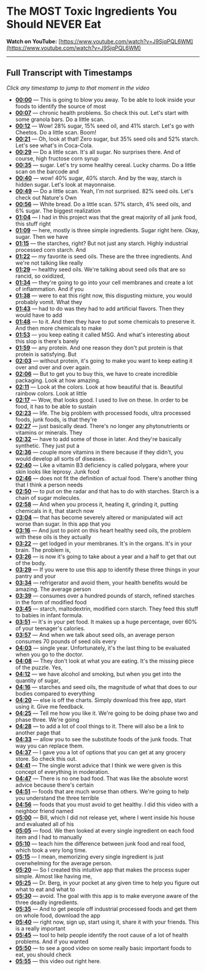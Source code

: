 # The MOST Toxic Ingredients You Should NEVER Eat

**Watch on YouTube:** [https://www.youtube.com/watch?v=J9SjqPQL6WM](https://www.youtube.com/watch?v=J9SjqPQL6WM)

---

## Full Transcript with Timestamps

*Click any timestamp to jump to that moment in the video*

- **[00:00](https://www.youtube.com/watch?v=J9SjqPQL6WM&t=0s)** — This is going to blow you away. To be able to look inside your foods to identify the source of most
- **[00:07](https://www.youtube.com/watch?v=J9SjqPQL6WM&t=7s)** — chronic health problems. So check this out. Let's start with some granola bars. Do a little scan.
- **[00:12](https://www.youtube.com/watch?v=J9SjqPQL6WM&t=12s)** — Wow! 28% sugar, 15% seed oil, and 41% starch. Let's go with Cheetos. Do a little scan. Boom!
- **[00:21](https://www.youtube.com/watch?v=J9SjqPQL6WM&t=21s)** — Oh, look at that! Zero sugar, but 35% seed oils and 52% starch. Let's see what's in Coca-Cola.
- **[00:29](https://www.youtube.com/watch?v=J9SjqPQL6WM&t=29s)** — Do a little scan. It's all sugar. No surprises there. And of course, high fructose corn syrup
- **[00:35](https://www.youtube.com/watch?v=J9SjqPQL6WM&t=35s)** — sugar. Let's try some healthy cereal. Lucky charms. Do a little scan on the barcode and
- **[00:40](https://www.youtube.com/watch?v=J9SjqPQL6WM&t=40s)** — wow! 40% sugar, 40% starch. And by the way, starch is hidden sugar. Let's look at mayonnaise.
- **[00:49](https://www.youtube.com/watch?v=J9SjqPQL6WM&t=49s)** — Do a little scan. Yeah, I'm not surprised. 82% seed oils. Let's check out Nature's Own
- **[00:56](https://www.youtube.com/watch?v=J9SjqPQL6WM&t=56s)** — White bread. Do a little scan. 57% starch, 4% seed oils, and 6% sugar. The biggest realization
- **[01:04](https://www.youtube.com/watch?v=J9SjqPQL6WM&t=64s)** — I had in this project was that the great majority of all junk food, this stuff right
- **[01:09](https://www.youtube.com/watch?v=J9SjqPQL6WM&t=69s)** — here, mostly is three simple ingredients. Sugar right here. Okay, sugar. Then we have
- **[01:15](https://www.youtube.com/watch?v=J9SjqPQL6WM&t=75s)** — the starches, right? But not just any starch. Highly industrial processed corn starch. And
- **[01:22](https://www.youtube.com/watch?v=J9SjqPQL6WM&t=82s)** — my favorite is seed oils. These are the three ingredients. And we're not talking like really
- **[01:29](https://www.youtube.com/watch?v=J9SjqPQL6WM&t=89s)** — healthy seed oils. We're talking about seed oils that are so rancid, so oxidized,
- **[01:34](https://www.youtube.com/watch?v=J9SjqPQL6WM&t=94s)** — they're going to go into your cell membranes and create a lot of inflammation. And if you
- **[01:38](https://www.youtube.com/watch?v=J9SjqPQL6WM&t=98s)** — were to eat this right now, this disgusting mixture, you would probably vomit. What they
- **[01:43](https://www.youtube.com/watch?v=J9SjqPQL6WM&t=103s)** — had to do was they had to add artificial flavors. Then they would have to add
- **[01:48](https://www.youtube.com/watch?v=J9SjqPQL6WM&t=108s)** — to it. And then they have to put some chemicals to preserve it. And then more chemicals to make
- **[01:53](https://www.youtube.com/watch?v=J9SjqPQL6WM&t=113s)** — you keep eating it called MSG. And what's interesting about this slop is there's barely
- **[01:59](https://www.youtube.com/watch?v=J9SjqPQL6WM&t=119s)** — any protein. And one reason they don't put protein is that protein is satisfying. But
- **[02:03](https://www.youtube.com/watch?v=J9SjqPQL6WM&t=123s)** — without protein, it's going to make you want to keep eating it over and over and over again.
- **[02:06](https://www.youtube.com/watch?v=J9SjqPQL6WM&t=126s)** — But to get you to buy this, we have to create incredible packaging. Look at how amazing.
- **[02:11](https://www.youtube.com/watch?v=J9SjqPQL6WM&t=131s)** — Look at the colors. Look at how beautiful that is. Beautiful rainbow colors. Look at little
- **[02:17](https://www.youtube.com/watch?v=J9SjqPQL6WM&t=137s)** — Wow, that looks good. I used to live on these. In order to be food, it has to be able to sustain
- **[02:23](https://www.youtube.com/watch?v=J9SjqPQL6WM&t=143s)** — life. The big problem with processed foods, ultra processed foods, junk foods, is that they're
- **[02:27](https://www.youtube.com/watch?v=J9SjqPQL6WM&t=147s)** — just basically dead. There's no longer any phytonutrients or vitamins or minerals. They
- **[02:32](https://www.youtube.com/watch?v=J9SjqPQL6WM&t=152s)** — have to add some of those in later. And they're basically synthetic. They just put a
- **[02:36](https://www.youtube.com/watch?v=J9SjqPQL6WM&t=156s)** — couple more vitamins in there because if they didn't, you would develop all sorts of diseases.
- **[02:40](https://www.youtube.com/watch?v=J9SjqPQL6WM&t=160s)** — Like a vitamin B3 deficiency is called polygara, where your skin looks like leprosy. Junk food
- **[02:46](https://www.youtube.com/watch?v=J9SjqPQL6WM&t=166s)** — does not fit the definition of actual food. There's another thing that I think a person needs
- **[02:50](https://www.youtube.com/watch?v=J9SjqPQL6WM&t=170s)** — to put on the radar and that has to do with starches. Starch is a chain of sugar molecules.
- **[02:58](https://www.youtube.com/watch?v=J9SjqPQL6WM&t=178s)** — And when you process it, heating it, grinding it, putting chemicals in it, that starch now
- **[03:04](https://www.youtube.com/watch?v=J9SjqPQL6WM&t=184s)** — that has become severely altered or manipulated will act worse than sugar. In this app that you
- **[03:16](https://www.youtube.com/watch?v=J9SjqPQL6WM&t=196s)** — And just to point on this heart healthy seed oils, the problem with these oils is they actually
- **[03:22](https://www.youtube.com/watch?v=J9SjqPQL6WM&t=202s)** — get lodged in your membranes. It's in the organs. It's in your brain. The problem is,
- **[03:26](https://www.youtube.com/watch?v=J9SjqPQL6WM&t=206s)** — is now it's going to take about a year and a half to get that out of the body.
- **[03:29](https://www.youtube.com/watch?v=J9SjqPQL6WM&t=209s)** — If you were to use this app to identify these three things in your pantry and your
- **[03:34](https://www.youtube.com/watch?v=J9SjqPQL6WM&t=214s)** — refrigerator and avoid them, your health benefits would be amazing. The average person
- **[03:39](https://www.youtube.com/watch?v=J9SjqPQL6WM&t=219s)** — consumes over a hundred pounds of starch, refined starches in the form of modified food
- **[03:45](https://www.youtube.com/watch?v=J9SjqPQL6WM&t=225s)** — starch, maltodextrin, modified corn starch. They feed this stuff to babies in infant formula.
- **[03:51](https://www.youtube.com/watch?v=J9SjqPQL6WM&t=231s)** — It's in your pet food. It makes up a huge percentage, over 60% of your teenager's calories.
- **[03:57](https://www.youtube.com/watch?v=J9SjqPQL6WM&t=237s)** — And when we talk about seed oils, an average person consumes 70 pounds of seed oils every
- **[04:03](https://www.youtube.com/watch?v=J9SjqPQL6WM&t=243s)** — single year. Unfortunately, it's the last thing to be evaluated when you go to the doctor.
- **[04:08](https://www.youtube.com/watch?v=J9SjqPQL6WM&t=248s)** — They don't look at what you are eating. It's the missing piece of the puzzle. Yes,
- **[04:12](https://www.youtube.com/watch?v=J9SjqPQL6WM&t=252s)** — we have alcohol and smoking, but when you get into the quantity of sugar,
- **[04:16](https://www.youtube.com/watch?v=J9SjqPQL6WM&t=256s)** — starches and seed oils, the magnitude of what that does to our bodies compared to everything
- **[04:20](https://www.youtube.com/watch?v=J9SjqPQL6WM&t=260s)** — else is off the charts. Simply download this free app, start using it. Give me feedback.
- **[04:25](https://www.youtube.com/watch?v=J9SjqPQL6WM&t=265s)** — Tell me how you like it. We're going to be doing phase two and phase three. We're going
- **[04:28](https://www.youtube.com/watch?v=J9SjqPQL6WM&t=268s)** — to add a lot of cool things to it. There will also be a link to another page that
- **[04:33](https://www.youtube.com/watch?v=J9SjqPQL6WM&t=273s)** — allow you to see the substitute foods of the junk foods. That way you can replace them.
- **[04:37](https://www.youtube.com/watch?v=J9SjqPQL6WM&t=277s)** — I gave you a lot of options that you can get at any grocery store. So check this out.
- **[04:41](https://www.youtube.com/watch?v=J9SjqPQL6WM&t=281s)** — The single worst advice that I think we were given is this concept of everything in moderation.
- **[04:47](https://www.youtube.com/watch?v=J9SjqPQL6WM&t=287s)** — There is no one bad food. That was like the absolute worst advice because there's certain
- **[04:51](https://www.youtube.com/watch?v=J9SjqPQL6WM&t=291s)** — foods that are much worse than others. We're going to help you understand the three terrible
- **[04:56](https://www.youtube.com/watch?v=J9SjqPQL6WM&t=296s)** — foods that you must avoid to get healthy. I did this video with a neighbor friend named
- **[05:00](https://www.youtube.com/watch?v=J9SjqPQL6WM&t=300s)** — Bill, which I did not release yet, where I went inside his house and evaluated all of his
- **[05:05](https://www.youtube.com/watch?v=J9SjqPQL6WM&t=305s)** — food. We then looked at every single ingredient on each food item and I had to manually
- **[05:10](https://www.youtube.com/watch?v=J9SjqPQL6WM&t=310s)** — teach him the difference between junk food and real food, which took a very long time.
- **[05:15](https://www.youtube.com/watch?v=J9SjqPQL6WM&t=315s)** — I mean, memorizing every single ingredient is just overwhelming for the average person.
- **[05:20](https://www.youtube.com/watch?v=J9SjqPQL6WM&t=320s)** — So I created this intuitive app that makes the process super simple. Almost like having me,
- **[05:25](https://www.youtube.com/watch?v=J9SjqPQL6WM&t=325s)** — Dr. Berg, in your pocket at any given time to help you figure out what to eat and what to
- **[05:30](https://www.youtube.com/watch?v=J9SjqPQL6WM&t=330s)** — avoid. The goal with this app is to make everyone aware of the three deadly ingredients.
- **[05:35](https://www.youtube.com/watch?v=J9SjqPQL6WM&t=335s)** — And to get people off industrial processed foods and get them on whole food, download the app
- **[05:40](https://www.youtube.com/watch?v=J9SjqPQL6WM&t=340s)** — right now, sign up, start using it, share it with your friends. This is a really important
- **[05:45](https://www.youtube.com/watch?v=J9SjqPQL6WM&t=345s)** — tool to help people identify the root cause of a lot of health problems. And if you wanted
- **[05:50](https://www.youtube.com/watch?v=J9SjqPQL6WM&t=350s)** — to see a good video on some really basic important foods to eat, you should check
- **[05:55](https://www.youtube.com/watch?v=J9SjqPQL6WM&t=355s)** — this video out right here.
